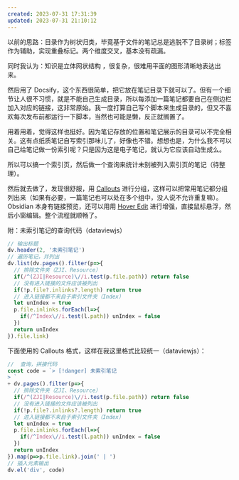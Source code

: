 ```yaml
---
created: 2023-07-31 17:31:39
updated: 2023-07-31 21:10:12
---
```


以前的思路：目录作为树状归类，毕竟基于文件的笔记总是逃脱不了目录树；标签作为辅助，实现重叠标记。两个维度交叉，基本没有疏漏。

同时我认为：知识是立体网状结构 ，很复杂，很难用平面的图形清晰地表达出来。

然后用了 Docsify，这个东西很简单，把它放在笔记目录下就可以了。但有一个细节让人很不习惯，就是不能自己生成目录，所以每添加一篇笔记都要自己在侧边栏加入对应的链接，这非常原始。我一度打算自己写个脚本来生成目录的，但又不喜欢每次发布前都运行一下脚本，当然也可能是懒，反正就搁置了。

用着用着，觉得这样也挺好。因为笔记存放的位置和笔记展示的目录可以不完全相关。这有点纸质笔记自写索引那味儿了，好像也不错。想想也是，为什么我不可以自己给笔记做一份索引呢？只是因为这是电子笔记，就认为它应该自动生成么。

所以可以搞一个索引页，然后做一个查询来统计未别被列入索引页的笔记（待整理）。

然后就去做了，发现很舒服，用 [Callouts](https://help.obsidian.md/Editing+and+formatting/Callouts) 进行分组，这样可以把常用笔记都分组列出来（如果有必要，一篇笔记也可以处在多个组中，没人说不允许重复嘛）。Obsidian 本身有链接预览，还可以用用 [Hover Edit](https://github.com/nothingislost/obsidian-hover-editor) 进行增强，直接鼠标悬浮，然后小窗编辑。整个流程就顺畅了。

附：未索引笔记的查询代码（dataviewjs）

```js
// 输出标题 
dv.header(2, '未索引笔记')
// 遍历笔记，并列出
dv.list(dv.pages().filter(p=>{
  // 排除文件夹（ZJI、Resource）
  if(/^(ZJI|Resource)\//i.test(p.file.path)) return false
  // 没有进入链接的文件应该被列出
  if(!p.file?.inlinks?.length) return true
  // 进入链接都不来自于索引文件夹（Index）
  let unIndex = true
  p.file.inlinks.forEach(l=>{
    if(/^Index\//i.test(l.path)) unIndex = false
  })
  return unIndex
}).file.link)
```

下面使用的  Callouts 格式，这样在我这里格式比较统一（dataviewjs）：

```js
//  查询，拼接代码
const code = `> [!danger] 未索引笔记
> `
+ dv.pages().filter(p=>{
  // 排除文件夹（ZJI、Resource）
  if(/^(ZJI|Resource)\//i.test(p.file.path)) return false
  // 没有进入链接的文件应该被列出
  if(!p.file?.inlinks?.length) return true
  // 进入链接都不来自于索引文件夹（Index）
  let unIndex = true
  p.file.inlinks.forEach(l=>{
    if(/^Index\//i.test(l.path)) unIndex = false
  })
  return unIndex
}).map(p=>p.file.link).join(' | ')
// 插入元素输出
dv.el('div', code)
```